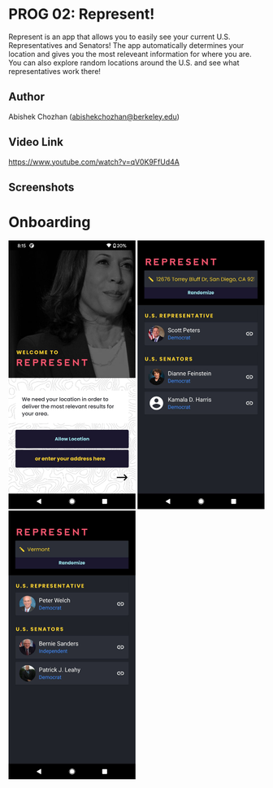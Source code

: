 # PROG 02: Represent!

Represent is an app that allows you to easily see your current U.S. Representatives and Senators! The app automatically determines your location and gives you the most releveant information for where you are. You can also explore random locations around the U.S. and see what representatives work there!

## Author

Abishek Chozhan (abishekchozhan@berkeley.edu)

## Video Link

https://www.youtube.com/watch?v=qV0K9FfUd4A

## Screenshots

# Onboarding
<img src="./screenshots/scrn1.jpg" alt="Your image title" width="250"/>
<img src="./screenshots/scrn2.jpg" alt="Your image title" width="250"/>
<img src="./screenshots/scrn3.jpg" alt="Your image title" width="250"/>
